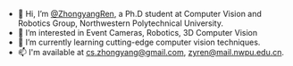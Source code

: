 - 👋 Hi, I’m <a href="https://zhong-yang.ren">@ZhongyangRen</a>, a Ph.D student at Computer Vision and Robotics Group, Northwestern Polytechnical University.
- 👀 I’m interested in Event Cameras, Robotics, 3D Computer Vision
- 🌱 I’m currently learning cutting-edge computer vision techniques.
- 📫 I'm available at cs.zhongyang@gmail.com, zyren@mail.nwpu.edu.cn. 

<!---
ZhongyangRen/ZhongyangRen is a ✨ special ✨ repository because its `README.md` (this file) appears on your GitHub profile.
You can click the Preview link to take a look at your changes.
--->
